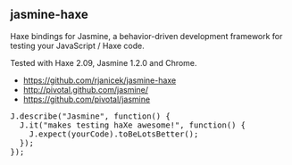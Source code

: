 jasmine-haxe
------------

Haxe bindings for Jasmine, a behavior-driven development framework for testing your JavaScript / Haxe code.

Tested with Haxe 2.09, Jasmine 1.2.0 and Chrome.

- https://github.com/rjanicek/jasmine-haxe
- http://pivotal.github.com/jasmine/
- https://github.com/pivotal/jasmine

<pre>
J.describe("Jasmine", function() {
  J.it("makes testing haXe awesome!", function() {
    J.expect(yourCode).toBeLotsBetter();
  });
});
</pre>